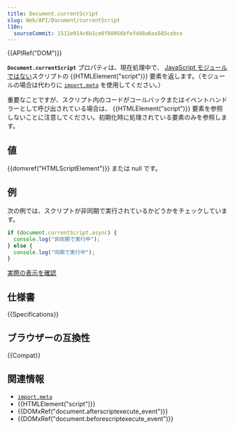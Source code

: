 ```yaml
---
title: Document.currentScript
slug: Web/API/Document/currentScript
l10n:
  sourceCommit: 1511e914c6b1ce6f88056bfefd48a6aa585cebce
---
```


{{APIRef("DOM")}}

**`Document.currentScript`** プロパティは、現在処理中で、 [JavaScript モジュールではない](https://github.com/whatwg/html/issues/997)スクリプトの {{HTMLElement("script")}} 要素を返します。（モジュールの場合は代わりに [`import.meta`](/ja/docs/Web/JavaScript/Reference/Operators/import.meta) を使用してください。）

重要なことですが、スクリプト内のコードがコールバックまたはイベントハンドラーとして呼び出されている場合は、 {{HTMLElement("script")}} 要素を参照しないことに注意してください。初期化時に処理されている要素のみを参照します。

## 値

{{domxref("HTMLScriptElement")}} または null です。

## 例

次の例では、スクリプトが非同期で実行されているかどうかをチェックしています。

```js
if (document.currentScript.async) {
  console.log("非同期で実行中");
} else {
  console.log("同期で実行中");
}
```

[実際の表示を確認](https://mdn.dev/archives/media/samples/html/currentScript.html)

## 仕様書

{{Specifications}}

## ブラウザーの互換性

{{Compat}}

## 関連情報

- [`import.meta`](/ja/docs/Web/JavaScript/Reference/Operators/import.meta)
- {{HTMLElement("script")}}
- {{DOMxRef("document.afterscriptexecute_event")}}
- {{DOMxRef("document.beforescriptexecute_event")}}
